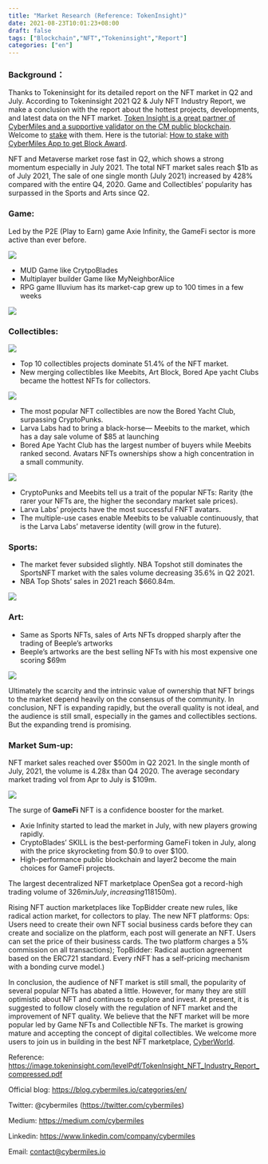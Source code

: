 ```yaml
---
title: "Market Research (Reference: TokenInsight)"
date: 2021-08-23T10:01:23+08:00
draft: false
tags: ["Blockchain","NFT","Tokeninsight","Report"]
categories: ["en"]
---
```


### Background：

Thanks to Tokeninsight for its detailed report on the NFT market in Q2 and July. According to Tokeninsight 2021 Q2 & July NFT Industry Report,  we make a conclusion with the report about the hottest projects, developments, and latest data on the NFT market. [Token Insight is a great partner of CyberMiles and a supportive validator on the CM public blockchain](https://tokeninsight.com/tokenDetail/cybermiles(cmt)?cid=4282). Welcome to [stake](http://staking.cybermiles.io/) with them. Here is the tutorial: [How to stake with CyberMiles App to get Block Award](https://blog.cybermiles.io/post/20190625-cmt-staking-tutorial-en/).

NFT and Metaverse market rose fast in Q2, which shows a strong momentum especially in July 2021. The total NFT market sales reach $1b as of July 2021, The sale of one single month (July 2021) increased by 428% compared with the entire Q4, 2020. Game and Collectibles’ popularity has surpassed in the Sports and Arts since Q2.

### Game:

Led by the P2E (Play to Earn) game Axie Infinity, the GameFi sector is more active than ever before.

![](/images/20210823-NFT10-02-en.png)

* MUD Game like CrytpoBlades
* Multiplayer builder Game like MyNeighborAlice
* RPG game Illuvium has its market-cap grew up to 100 times in a few weeks

![](/images/20210823-NFT10-01-en.png)

### Collectibles:

![](/images/20210823-NFT10-03-en.png)

* Top 10 collectibles projects dominate 51.4% of the NFT market.
* New merging collectibles like Meebits, Art Block, Bored Ape yacht Clubs became the hottest NFTs for collectors.

![](/images/20210823-NFT10-04-en.png)

* The most popular NFT collectibles are now the Bored Yacht Club, surpassing CryptoPunks.
* Larva Labs had to bring a black-horse— Meebits to the market, which has a day sale volume of $85 at launching
* Bored Ape Yacht Club has the largest number of buyers while Meebits ranked second.  Avatars NFTs ownerships show a high concentration in a small community.

![](/images/20210823-NFT10-05-en.png)

* CryptoPunks and Meebits tell us a trait of the popular NFTs: Rarity (the rarer your NFTs are,  the higher the secondary market sale prices).
* Larva Labs’ projects have the most successful FNFT avatars.
* The multiple-use cases enable Meebits to be valuable continuously, that is the Larva Labs’ metaverse identity (will grow in the future).

### Sports:

* The market fever subsided slightly. NBA Topshot still dominates the SportsNFT market with the sales volume decreasing 35.6% in Q2 2021.
* NBA Top Shots’ sales in 2021 reach $660.84m.

![](/images/20210823-NFT10-06-en.png)

### Art:

* Same as Sports NFTs, sales of Arts NFTs dropped sharply after the trading of Beeple’s artworks
* Beeple’s artworks are the best selling NFTs with his most expensive one scoring $69m

![](/images/20210823-NFT10-07-en.png)

Ultimately the scarcity and the intrinsic value of ownership that NFT brings to the market depend heavily on the consensus of the community. In conclusion, NFT is expanding rapidly, but the overall quality is not ideal, and the audience is still small, especially in the games and collectibles sections. But the expanding trend is promising.

### Market Sum-up:

NFT market sales reached over $500m in Q2 2021. In the single month of July, 2021, the volume is 4.28x than Q4 2020. The average secondary market trading vol from Apr to July is $109m.

![](/images/20210823-NFT10-08-en.png)

The surge of **GameFi** NFT is a confidence booster for the market.

* Axie Infinity started to lead the market in July, with new players growing rapidly.
* CryptoBlades’ SKILL is the best-performing GameFi token in July, along with the price skyrocketing from $0.9 to over $100.
* High-performance public blockchain and layer2 become the main choices for GameFi projects.

The largest decentralized NFT marketplace OpenSea got a record-high trading volume of $326m in July, increasing 118% comparing with June ($150m).

Rising NFT auction marketplaces like TopBidder create new rules, like radical action market, for collectors to play. The new NFT platforms: 
Ops: Users need to create their own NFT social business cards before they can create and socialize on the platform, each post will generate an NFT. Users can set the price of their business cards. The two platform charges a 5% commission on all transactions); 
TopBidder: Radical auction agreement based on the ERC721 standard. Every rNFT has a self-pricing mechanism with a bonding curve model.) 

In conclusion, the audience of NFT market is still small, the popularity of several popular NFTs has abated a little. However, for many they are still optimistic about NFT and continues to explore and invest. At present, it is suggested to follow closely with the regulation of NFT market and the improvement of NFT quality. We believe that the NFT market will be more popular led by Game NFTs and Collectible NFTs. The market is growing mature and accepting the concept of digital collectibles. We welcome more users to join us in building in the best NFT marketplace, [CyberWorld](https://cyberworld.finance/).

Reference: https://image.tokeninsight.com/levelPdf/TokenInsight_NFT_Industry_Report_compressed.pdf

Official blog: https://blog.cybermiles.io/categories/en/

Twitter: @cybermiles (https://twitter.com/cybermiles)

Medium: https://medium.com/cybermiles

Linkedin: https://www.linkedin.com/company/cybermiles

Email: contact@cybermiles.io

